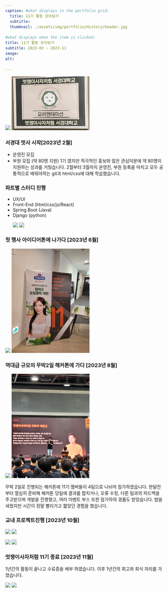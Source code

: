 ```yaml
---
caption: #what displays in the portfolio grid:
  title: 11기 활동 모아보기
  subtitle: 
  thumbnail: ./assets/img/portfolio/History/header.jpg
  
#what displays when the item is clicked:
title: 11기 활동 모아보기
subtitle: 2023-03 ~ 2023-11
image:
alt:

---
```

<p aligin='center'>
  <img src="./assets/img/portfolio/History/OT.jpg" width="49%">
  <img src="./assets/img/portfolio/History/OT_img.jpg" width="49%">
</p>

### 서경대 멋사 시작[2023년 2월]
- 운영진 모집
- 부원 모집 (약 80명 지원)
1기 였지만 적극적인 홍보와 많은 관심덕분에 약 80명이 지원하는 성과를 거뒀습니다.
2월부터 3월까지 운영진, 부원 등록을 마치고 모두 공통적으로 배워야하는 git과 html/css에 대해 학습했습니다.

### 파트별 스터디 진행
- UX/UI
- Front-End (html/css/js/React)
- Spring Boot (Java)
- Django (python)
  <p>
    <img src="./assets/img/portfolio/History/OT.jpg" width="49%">
    <img src="./assets/img/portfolio/History/OT.jpg" width="49%">
  </p>

### 첫 행사 아이디어톤에 나가다 [2023년 6월]
<p>
  <img src="./assets/img/portfolio/History/ideathon1.jpg" width="49%">
  <img src="./assets/img/portfolio/History/ideathon2.jpg" width="49%">
</p>

### 역대급 규모의 무박2일 해커톤에 가다 [2023년 8월]
<p>
  <img src="./assets/img/portfolio/History/hackton1.jpg" width="49%">
  <img src="./assets/img/portfolio/History/hackton2.jpg" width="49%">
</p>
무박 2일로 진행되는 해커톤에 11기 멤버들이 4팀으로 나뉘어 참가하였습니다.
한달전부터 열심히 준비해 해커톤 당일에 결과를 합치거나, 오류 수정, 다른 팀과의 피드백을 주고받으며 개발을 진행했고, 여러 이벤트 부스 또한 참가하여 경품도 받았습니다.
밤을 새웠지만 시간이 정말 빨리가고 짧았던 경험을 했습니다.

### 교내 프로젝트진행 [2023년 10월]
<p aligin='center'>
  <img src="./assets/img/portfolio/5/proj1.jpg" width="49%">
  <img src="./assets/img/portfolio/5/proj2.jpg" width="49%">
</p>
<p aligin='center'>
  <img src="./assets/img/portfolio/5/proj3.jpg" width="49%">
  <img src="./assets/img/portfolio/5/proj4.jpg" width="49%">
</p>

### 멋쟁이사자처럼 11기 종료 [2023년 11월]
1년간의 활동이 끝나고 수료증을 배부 하였습니다.
이후 1년간의 회고와 회식 자리를 가졌습니다.
<p aligin='center'>
  <img src="./assets/img/portfolio/6/final1.jpg" width="49%">
  <img src="./assets/img/portfolio/6/final2.jpg" width="49%">
</p>